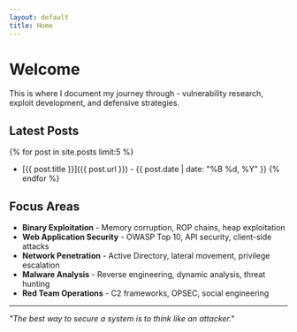 ```yaml
---
layout: default
title: Home
---
```


# Welcome 
This is where I document my journey through - vulnerability research, exploit development, and defensive strategies.

## Latest Posts

{% for post in site.posts limit:5 %}
- [{{ post.title }}]({{ post.url }}) - {{ post.date | date: "%B %d, %Y" }}
{% endfor %}

## Focus Areas

- **Binary Exploitation** - Memory corruption, ROP chains, heap exploitation
- **Web Application Security** - OWASP Top 10, API security, client-side attacks  
- **Network Penetration** - Active Directory, lateral movement, privilege escalation
- **Malware Analysis** - Reverse engineering, dynamic analysis, threat hunting
- **Red Team Operations** - C2 frameworks, OPSEC, social engineering

---

*"The best way to secure a system is to think like an attacker."*
